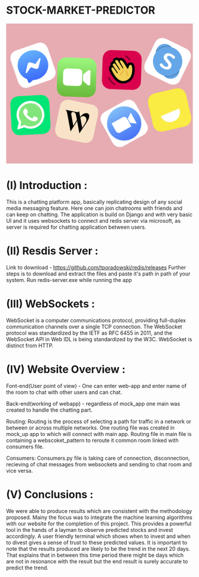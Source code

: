 # STOCK-MARKET-PREDICTOR

![](https://github.com/ambujalpha/Chat_platform/blob/master/images/apps.jpg)

# (I) Introduction : 

This is a chatting platform app, basically replicating design of any social media messaging feature. Here one can join 
chatrooms with friends and can keep on chatting. The application is build on Django and with very basic UI and it uses 
websockets to connect and redis server via microsoft, as server is required for chatting application between users.

# (II) Resdis Server : 

Link to download - https://github.com/tporadowski/redis/releases
Further steps is to download and extract the files and paste it's path in path of your system.
Run redis-server.exe while running the app

# (III) WebSockets :

WebSocket is a computer communications protocol, providing full-duplex communication channels over a single TCP 
connection. The WebSocket protocol was standardized by the IETF as RFC 6455 in 2011, and the WebSocket API in Web IDL 
is being standardized by the W3C. WebSocket is distinct from HTTP.

# (IV) Website Overview : 

Font-end(User point of view) - One can enter web-app and enter name of the room to chat with other users and can chat.

Back-end(working of webapp) - regardless of mock_app one main was created to handle the chatting part.

Routing: Routing is the process of selecting a path for traffic in a network or between or across multiple networks.
One routing file was created in mock_up app to which will connect with main app.
Routing file in main file is containing a webscoket_pattern to reroute it common room linked with consumers file.

Consumers: Consumers.py file is taking care of connection, disconnection, recieving of chat messages from websockets 
and sending to chat room and vice versa. 

# (V) Conclusions :

We were able to produce results which are consistent with the methodology proposed. Mainy the
focus was to integrate the machine learning algorithms with our website for the completion of this
project. This provides a powerful tool in the hands of a layman to observe predicted stocks and
invest accordingly. A user friendly terminal which shows when to invest and when to divest gives a
sense of trust to these predicted values. It is important to note that the results produced are likely to
be the trend in the next 20 days. That explains that in between this time period there might be days
which are not in resonance with the result but the end result is surely accurate to predict the trend.




